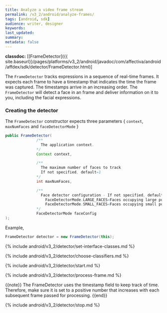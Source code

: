 ```yaml
---
title: Analyze a video frame stream
permalink: /v3_2/android/analyze-frames/
tags: [android, sdk]
audience: writer, designer
keywords:
last_updated:
summary:
metadata: false
---
```

**classdoc:** [[FrameDetector]({{ site.baseurl}}/pages/platforms/v3_2/android/javadoc/com/affectiva/android/affdex/sdk/detector/FrameDetector.html)]

The ```FrameDetector``` tracks expressions in a sequence of real-time frames. It expects each frame to have a timestamp that indicates the time the frame was captured. The timestamps arrive in an increasing order. The ```FrameDetector``` will detect a face in an frame and deliver information on it to you, including the facial expressions.

### Creating the detector
The ```FrameDetector``` constructor expects three parameters { `context`, `maxNumFaces` and `faceDetectorMode` }

```java
public FrameDetector(
              /**
                The application context.
              */
              Context context,

              /**
                The maximum number of faces to track
                If not specified, default=1
              */
              int maxNumFaces,

              /**
                Face detector configuration - If not specified, defaults to FaceDetectorMode.LARGE_FACES
                  FaceDetectorMode.LARGE_FACES=Faces occupying large portions of the frame
                  FaceDetectorMode.SMALL_FACES=Faces occupying small portions of the frame
              */
              FaceDetectorMode faceConfig
);
```

Example,

```java
FrameDetector detector = new FrameDetector(this);
```

{% include android/v3_2/detector/set-interface-classes.md %}

{% include android/v3_2/detector/choose-classifiers.md %}

{% include android/v3_2/detector/start.md %}

{% include android/v3_2/detector/process-frame.md %}

{{note}} The FrameDetector uses the timestamp field to keep track of time. Therefore, make sure it is set to a positive number that increases with each subsequent frame passed for processing. {{end}}

{% include android/v3_2/detector/stop.md %}
